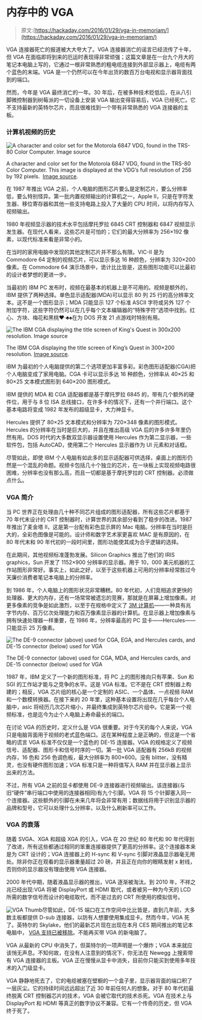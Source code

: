 # 内存中的 VGA

> 原文:[https://hackaday.com/2016/01/29/vga-in-memoriam/](https://hackaday.com/2016/01/29/vga-in-memoriam/)

VGA 连接器死亡的报道被大大夸大了。VGA 连接器消亡的谣言已经流传了十年，但 VGA 在面临即将到来的厄运时表现得非常顽强；这篇文章是在一台九个月大的笔记本电脑上写的，它通过一根非常熟悉的粗电缆连接到外部显示器上，电缆有两个蓝色的末端。VGA 是一个仍然可以在今年出货的数百万台电视和显示器背面找到的端口。

然而，今年是 VGA 最终消亡的一年。30 年后，在被多种技术贬低后，在从八引脚微控制器到树莓派的一切设备上安装 VGA 输出变得容易后，VGA 已经死亡。它不支持最新的英特尔芯片，而且很难找到一个带有非常熟悉的 VGA 连接器的主板。

### 计算机视频的历史

![A character and color set for the Motorola 6847 VDG, found in the TRS-80 Color Computer. Image source](../Images/604dfc4622bc17e7de72065b911c960c.png)

A character and color set for the Motorola 6847 VDG, found in the TRS-80 Color Computer. This image is displayed at the VDG’s full resolution of 256 by 192 pixels.  [Image source](https://commons.wikimedia.org/wiki/File:Cocobvdg.png).

在 1987 年推出 VGA 之前，个人电脑的图形芯片要么是定制芯片，要么分辨率低，要么特别怪异。第一批内置视频输出的计算机之一，Apple II，只是在字符发生器、移位寄存器和其他一些支持电路上投入了大量的 CPU 时间，以将内存写入视频输出。

1980 年视频显示器的技术水平包括摩托罗拉 6845 CRT 控制器和 6847 视频显示发生器。在现代人看来，这些芯片是可怕的；它们的最大分辨率为 256×192 像素，以现代标准来看是非常小的。

在当时的家用电脑中发现的其他定制芯片并不那么有限。VIC-II 是为 Commodore 64 定制的视频芯片，可以显示多达 16 种颜色，分辨率为 320×200 像素。在 Commodore 64 演示场景中，诡计比比皆是，这些图形功能可以比最初的设计者梦想的更进一步。

当最初的 IBM PC 发布时，视频在最基本的机器上是不可用的。视频是额外的，IBM 提供了两种选择。单色显示适配器(MDA)可以显示 80 列 25 行的高分辨率文本。这不是一个图形显示；MDA 只能显示 127 个标准 ASCII 字符或另外 127 个附加字符，这些字符仍然可以在几乎每个文本编辑器的“特殊字符”选项中找到。红心、方块、梅花和黑桃♥·♣♠在为 DOS 开发 21 点游戏时特别有用。

![The IBM CGA displaying the title screen of King's Quest in 300x200 resolution. Image source](../Images/ecc51f79ebc49ab93b2005b6e278c1f4.png)

The IBM CGA displaying the title screen of King’s Quest in 300×200 resolution. [Image source](https://en.wikipedia.org/wiki/File:KQ_CompVsRGB.png).

IBM 为最初的个人电脑提供的第二个选项更加丰富多彩。彩色图形适配器(CGA)把个人电脑变成了家用电脑。CGA 卡可以显示多达 16 种颜色，分辨率从 40×25 和 80×25 文本模式图形到 640×200 图形模式。

IBM 提供的 MDA 和 CGA 适配器都是基于摩托罗拉 6845 的，带有几个额外的硬件位，用于与 8 位 ISA 总线接口，在许多卡的情况下，还有一个并行端口。这个基本电路将变成 1982 年发布的超级显卡，大力神显卡。

Hercules 提供了 80×25 文本模式和分辨率为 720×348 像素的图形模式。Hercules 的分辨率在当时是巨大的，并且在推出高级 VGA 后的许多许多年里仍然有用。DOS 时代的大多数双显示器设置使用 Hercules 作为第二显示器，一些软件包，包括 AutoCAD，使用第二个 Hercules 显示器作为 UI 元素和对话框。

尽管如此，即使 IBM 个人电脑有如此多的显示适配器可供选择，桌面上的图形仍然是一个混乱的命题。视频卡包括几十个独立的芯片，在一块板上实现视频电路很困难，分辨率也没有那么高，而且一切都是基于摩托罗拉的 CRT 控制器。必须做点什么。

### VGA 简介

当 PC 世界正在处理由几十种不同芯片组成的图形适配器，所有这些芯片都基于 70 年代末设计的 CRT 控制器时，计算世界的其余部分看到了稳步的改进。1987 年推出了麦金塔 II，这是第一台配有彩色显示屏的 Mac 电脑。分辨率在当时是巨大的，全彩色图像是可能的。设计师和数字艺术家更喜欢 MAC 是有原因的，在 80 年代末和 90 年代初的一段时间里，图形功能使其成为合乎逻辑的选择。

在此期间，其他视频标准蓬勃发展。Silicon Graphics 推出了他们的 IRIS graphics，Sun 开发了 1152×900 分辨率的显示器。用于 10，000 美元机器的工作站图形非常好。事实上，如此之好，以至于这些机器上可用的分辨率经常胜过今天廉价消费者笔记本电脑上的分辨率。

到 1986 年，个人电脑上的图形状况非常糟糕。80 年代初，人们竞相追求更快的处理器、更大的内存，还有一场常常被遗忘的竞赛，那就是在屏幕上增加像素。对更多像素的竞争是如此激烈，以至于在规格中定义了 [3M 计算机](https://en.wikipedia.org/wiki/3M_computer)——一种具有兆字节内存、百万亿次处理能力和百万像素显示器的计算机。在显示器上增加像素与拥有快速处理器一样重要，在 1986 年，分辨率最高的 PC 显卡——Hercules——只能显示 25 万像素。

![The DE-9 connector (above) used for CGA, EGA, and Hercules cards, and DE-15 connector (below) used for VGA](../Images/3c3cc1fd81e016835eec34d934739a7d.png)

The DE-9 connector (above) used for CGA, MDA, and Hercules cards, and DE-15 connector (below) used for VGA

1987 年，IBM 定义了一个新的图形标准，将 PC 上的图形推向只有苹果、Sun 和 SGI 的工作站才能与之竞争的水平。这是 VGA 标准。它不是在 CRT 控制器上构建的；相反，VGA 芯片组的核心是一个定制的 ASIC、一个晶体、一点视频 RAM 和一个数模转换器。在接下来的 20 年里，这种基本设置将出现在几乎每台个人电脑中，asic 将经历几次芯片缩小，并最终集成到英特尔芯片组中。它是第一个视频标准，也是迄今为止个人电脑上寿命最长的端口。

在讨论 VGA 的历史时，定义什么是 VGA 很重要。对于今天的每个人来说，VGA 只是电脑背面用于视频的老式蓝色端口。这在某种程度上是正确的，但这是一个省略的谎言 VGA 标准不仅仅是一个蓝色的 DE-15 连接器。VGA 的规格定义了视频信号、适配器、图形卡和信号时序的一切。第一批 VGA 适配器有 256kB 的视频内存，16 色和 256 色调色板，最大分辨率为 800×600。没有 blitter，没有精灵，也没有硬件图形加速；VGA 标准只是一种将值写入 RAM 并在显示器上显示出来的方法。

不过，所有 VGA 之前的显卡都使用 DE-9 连接器进行视频输出。该连接器(与旧“硬件”串行端口中使用的连接器相同)有九个引脚。VGA 将 15 个针脚塞入同一个连接器。这些额外的引脚在未来几年将会非常有用；数据线将用于识别显示器的品牌和型号，它可以处理什么分辨率，以及什么刷新率可以工作。

### VGA 的衰落

随着 SVGA、XGA 和超级 XGA 的引入，VGA 在 20 世纪 80 年代和 90 年代得到了改进，所有这些都通过相同的笨重连接器提供了更高的分辨率。这个连接器本来是为 CRT 设计的；VGA 连接器上的 H-sync 和 V-sync 引脚对液晶显示器毫无用处。除非你正在观看的显示器重量超过 20 磅，并且正在向你的眼睛发射 x 射线，否则你的显示器没有理由使用 VGA 连接器。

2000 年代中期，随着液晶显示器的推出，VGA 逐渐被淘汰。到 2010 年，不祥之兆已经出现:VGA 将被 DisplayPort 或 HDMI 取代，或者被另一种为今天的 LCD 所需的数字信号而设计的电缆取代，而不是过去的 CRT 所使用的模拟信号。

![VGA Thumb](../Images/ce7d4559770c9a0458af84ac8ee6d3fc.png)尽管如此，DE-15 端口在工作空间中比比皆是，直到几年前，大多数主板都提供 D-sub 连接器，以防有人想要使用集成显卡。然而今年，VGA 死了。英特尔的 Skylake，他们的最新芯片现在出现在本月 CES 期间推出的笔记本电脑中， [VGA 支持已被移除](http://www.phoronix.com/scan.php?page=news_item&px=MTc4NDc)。不能再买带 VGA 的新电脑了。

VGA 从最新的 CPU 中消失了，但英特尔的一项声明是一个爆炸；VGA 本来就应该悄无声息。不知何故，在没有人注意到的情况下，你无法在 Newegg 上搜索带有 VGA 连接器的主板。VGA 正在慢慢从显卡中消失，目前你只能买到使用多年技术的入门级显卡。

VGA 静静地死去了，它的电缆被塞在壁橱的一个盒子里，显示器背面的端口积了一层灰尘。它的持续时间远远超出了近 30 年前任何人的想象。对于 80 年代初最终脱离 CRT 控制器芯片的技术，VGA 会被它取代的技术杀死。VGA 在技术上与 DisplayPort 和 HDMI 等真正的数字协议不兼容。它有一个传奇的历史，但 VGA 终于死了。